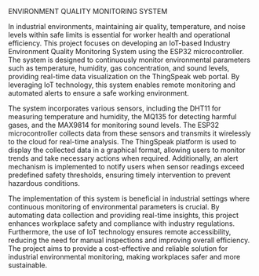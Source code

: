 ENVIRONMENT QUALITY MONITORING SYSTEM 

In industrial environments, maintaining air quality, temperature, and noise levels within safe limits is essential for worker health and operational efficiency. This project focuses on developing an IoT-based Industry Environment Quality Monitoring System using the ESP32 microcontroller. The system is designed to continuously monitor environmental parameters such as temperature, humidity, gas concentration, and sound levels, providing real-time data visualization on the ThingSpeak web portal. By leveraging IoT technology, this system enables remote monitoring and automated alerts to ensure a safe working environment.  

The system incorporates various sensors, including the DHT11 for measuring temperature and humidity, the MQ135 for detecting harmful gases, and the MAX9814 for monitoring sound levels. The ESP32 microcontroller collects data from these sensors and transmits it wirelessly to the cloud for real-time analysis. The ThingSpeak platform is used to display the collected data in a graphical format, allowing users to monitor trends and take necessary actions when required. Additionally, an alert mechanism is implemented to notify users when sensor readings exceed predefined safety thresholds, ensuring timely intervention to prevent hazardous conditions.  

The implementation of this system is beneficial in industrial settings where continuous monitoring of environmental parameters is crucial. By automating data collection and providing real-time insights, this project enhances workplace safety and compliance with industry regulations. Furthermore, the use of IoT technology ensures remote accessibility, reducing the need for manual inspections and improving overall efficiency. The project aims to provide a cost-effective and reliable solution for industrial environmental monitoring, making workplaces safer and more sustainable.
